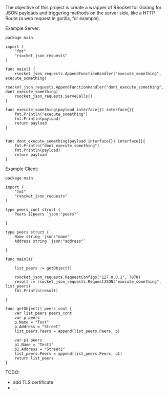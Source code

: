 The objective of this project is create a wrapper of RSocket for Golang for JSON payloads and triggering methods on the server side, like a HTTP Route (a web request in gorilla, for example).

Example Server:
```golang
package main

import (
	"fmt"
	"rsocket_json_requests"
)

func main() {
	rsocket_json_requests.AppendFunctionHandler("execute_something", execute_something)
	rsocket_json_requests.AppendFunctionHandler("dont_execute_something", dont_execute_something)
	rsocket_json_requests.ServeCalls()
}

func execute_something(payload interface{}) interface{}{
	fmt.Println("execute_something")
	fmt.Println(payload)
	return payload
}


func dont_execute_something(payload interface{}) interface{}{
	fmt.Println("dont_execute_something")
	fmt.Println(payload)
	return payload
}

```


Example Client:
```golang
package main

import (
	"fmt"
	"rsocket_json_requests"
)

type peers_cont struct {
	Peers []peers `json:"peers"`

}

type peers struct {
	Name string `json:"name"`
	Address string `json:"address"`

}

func main(){

	list_peers := getObject() 

	rsocket_json_requests.RequestConfigs("127.0.0.1", 7878)
	result := rsocket_json_requests.RequestJSON("execute_something", list_peers)
	fmt.Println(result)

}

func getObject() peers_cont {
	var list_peers peers_cont
	var p peers
	p.Name = "Test"
	p.Address = "Street"
	list_peers.Peers = append(list_peers.Peers, p)

	var p1 peers
	p1.Name = "Test1"
	p1.Address = "Street1"
	list_peers.Peers = append(list_peers.Peers, p1)
	return list_peers
}

```
TODO:
- add TLS certificate
- ...
